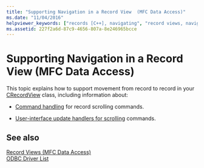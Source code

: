 ```yaml
---
title: "Supporting Navigation in a Record View  (MFC Data Access)"
ms.date: "11/04/2016"
helpviewer_keywords: ["records [C++], navigating", "record views, navigation", "navigation [C++], in record view"]
ms.assetid: 227f2a6d-87c9-4656-807a-8e246965bcce
---
```

# Supporting Navigation in a Record View  (MFC Data Access)

This topic explains how to support movement from record to record in your [CRecordView](../mfc/reference/crecordview-class.md) class, including information about:

- [Command handling](../data/command-handlers-for-record-scrolling-mfc-data-access.md) for record scrolling commands.

- [User-interface update handlers for scrolling](../data/user-interface-updating-for-record-views-mfc-data-access.md) commands.

## See also

[Record Views  (MFC Data Access)](../data/record-views-mfc-data-access.md)<br/>
[ODBC Driver List](../data/odbc/odbc-driver-list.md)
